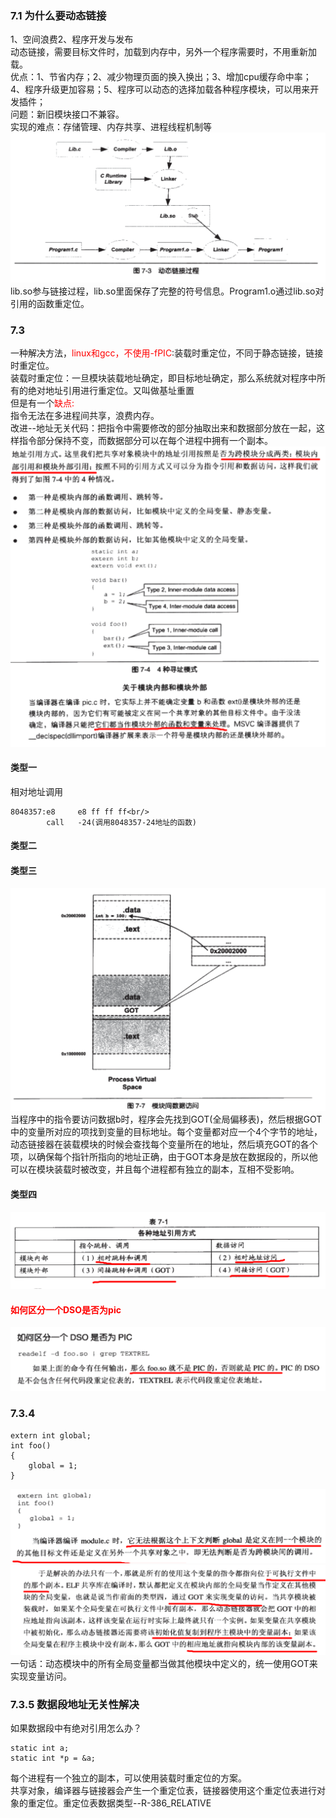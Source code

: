 ### 7.1 为什么要动态链接
1、空间浪费2、程序开发与发布<br/>
动态链接，需要目标文件时，加载到内存中，另外一个程序需要时，不用重新加载。<br/>
优点：1、节省内存；2、减少物理页面的换入换出；3、增加cpu缓存命中率；4、程序升级更加容易；5、程序可以动态的选择加载各种程序模块，可以用来开发插件；<br/>
问题：新旧模块接口不兼容。<br/>
实现的难点：存储管理、内存共享、进程线程机制等<br/>
![图片](./第七章图/动态链接过程.png)
lib.so参与链接过程，lib.so里面保存了完整的符号信息。Program1.o通过lib.so对引用的函数重定位。<br/>
### 7.3
一种解决方法，<font color='red'>linux和gcc，不使用-fPIC</font>:装载时重定位，不同于静态链接，链接时重定位。<br/>
装载时重定位：一旦模块装载地址确定，即目标地址确定，那么系统就对程序中所有的绝对地址引用进行重定位。又叫做基址重置<br/>
但是有一个<font color='red'>缺点:</font><br/>
指令无法在多进程间共享，浪费内存。<br/>
改进--地址无关代码：把指令中需要修改的部分抽取出来和数据部分放在一起，这样指令部分保持不变，而数据部分可以在每个进程中拥有一个副本。<br/>
![图片](./第七章图/4种寻址模式.png)
#### 类型一
相对地址调用<br/>
```
8048357:e8     e8 ff ff ff<br/>
        call   -24(调用8048357-24地址的函数)
```
#### 类型二
#### 类型三
![图片](./第七章图/模块间的数据访问.png)
当程序中的指令要访问数据b时，程序会先找到GOT(全局偏移表)，然后根据GOT中的变量所对应的项找到变量的目标地址。每个变量都对应一个4个字节的地址，动态链接器在装载模块的时候会查找每个变量所在的地址，然后填充GOT的各个项，以确保每个指针所指向的地址正确，由于GOT本身是放在数据段的，所以他可以在模块装载时被改变，并且每个进程都有独立的副本，互相不受影响。<br/>
#### 类型四

![图片](./第七章图/表7-1.各种地址引用方式.png)
#### <font color='red'>如何区分一个DSO是否为pic</font>
![图片](./第七章图/如何区分一个DSO是否为pic.png)
### 7.3.4
```
extern int global;
int foo()
{
    global = 1;
}
```
![图片](./第七章图/无法判断全局变量是否是跨模块调用.png)
![图片](./第七章图/无法判断全局变量是否是跨模块调用的解决方法.png)
一句话：动态模块中的所有全局变量都当做其他模块中定义的，统一使用GOT来实现变量访问。<br/>
### 7.3.5 数据段地址无关性解决
如果数据段中有绝对引用怎么办？<br/>
```
static int a;
static int *p = &a;
```
每个进程有一个独立的副本，可以使用装载时重定位的方案。<br/>
共享对象，编译器与链接器会产生一个重定位表，链接器使用这个重定位表进行对象的重定位。重定位表数据类型--R-386_RELATIVE
